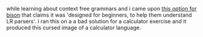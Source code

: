 while learning about context free grammars and i came upon [this option for bison](https://www.gnu.org/software/bison/manual/html_node/Graphviz.html) that claims it was 'designed for beginners, to help them understand LR parsers'. i ran this on a a bad solution for a calculator exercise and it produced this cursed image of a calculator language.
